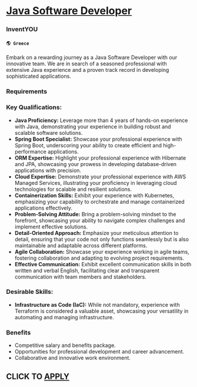 # [Java Software Developer](https://www.remotewlb.com/apply/java-software-developer-57445)  
### InventYOU  
#### `🌎 Greece`  

Embark on a rewarding journey as a Java Software Developer with our innovative team. We are in search of a seasoned professional with extensive Java experience and a proven track record in developing sophisticated applications.

### Requirements

### Key Qualifications:

  * **Java Proficiency:** Leverage more than 4 years of hands-on experience with Java, demonstrating your experience in building robust and scalable software solutions.
  * **Spring Boot Specialist:** Showcase your professional experience with Spring Boot, underscoring your ability to create efficient and high-performance applications.
  * **ORM Expertise:** Highlight your professional experience with Hibernate and JPA, showcasing your prowess in developing database-driven applications with precision.
  * **Cloud Expertise:** Demonstrate your professional experience with AWS Managed Services, illustrating your proficiency in leveraging cloud technologies for scalable and resilient solutions.
  * **Containerization Skills:** Exhibit your experience with Kubernetes, emphasizing your capability to orchestrate and manage containerized applications effectively.
  * **Problem-Solving Attitude:** Bring a problem-solving mindset to the forefront, showcasing your ability to navigate complex challenges and implement effective solutions.
  * **Detail-Oriented Approach:** Emphasize your meticulous attention to detail, ensuring that your code not only functions seamlessly but is also maintainable and adaptable across different platforms.
  * **Agile Collaboration:** Showcase your experience working in agile teams, fostering collaboration and adapting to evolving project requirements.
  * **Effective Communication:** Exhibit excellent communication skills in both written and verbal English, facilitating clear and transparent communication with team members and stakeholders.

### Desirable Skills:

  * **Infrastructure as Code (IaC):** While not mandatory, experience with Terraform is considered a valuable asset, showcasing your versatility in automating and managing infrastructure.

### Benefits

  * Competitive salary and benefits package.
  * Opportunities for professional development and career advancement.
  * Collaborative and innovative work environment.

  
## CLICK TO [APPLY](https://www.remotewlb.com/apply/java-software-developer-57445)

